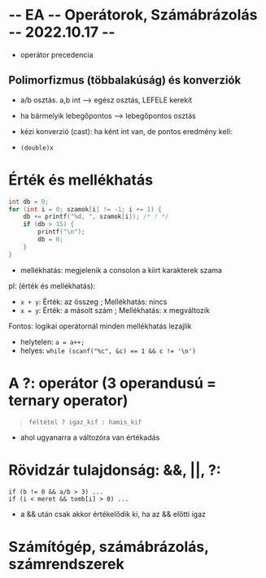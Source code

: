 # -- EA -- Operátorok, Számábrázolás -- 2022.10.17 --

- operátor precedencia

## Polimorfizmus (többalakúság) és konverziók
- a/b osztás. a,b int --> egész osztás, LEFELE kerekít
- ha bármelyik lebegőpontos --> lebegőpontos osztás

- kézi konverzió (cast): ha ként int van, de pontos eredmény kell:
- `(double)x`

# Érték és mellékhatás
```c
int db = 0;
for (int i = 0; szamok[i] != -1; i += 1) {
    db += printf("%d, ", szamok[i]); /* ! */
    if (db > 15) {
        printf("\n");
        db = 0;
    }
}
```
- mellékhatás: megjelenik a consolon a kiirt karakterek szama

pl: (érték és mellékhatás):
- `x + y`: Érték: az összeg ; 		Mellékhatás: nincs
- `x = y`: Érték: a másolt szám ; 	Mellékhatás: x megváltozik

Fontos: logikai operátornál minden mellékhatás lezajlik
- helytelen: `a = a++;`
- helyes: `while (scanf("%c", &c) == 1 && c != '\n')`

# A ?: operátor (3 operandusú = ternary operator)
> `feltétel ? igaz_kif : hamis_kif`
- ahol ugyanarra a változóra van értékadás

# Rövidzár tulajdonság: &&, ||, ?:
```
if (b != 0 && a/b > 3) ...
if (i < meret && tomb[i] > 0) ...
```
- a && után csak akkor értékelődik ki, ha az && előtti igaz

# Számítógép, számábrázolás, számrendszerek

